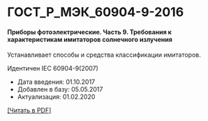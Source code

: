 # ГОСТ_Р_МЭК_60904-9-2016

#### Приборы фотоэлектрические. Часть 9. Требования к характеристикам имитаторов солнечного излучения

Устанавливает способы и средства классификации имитаторов.

Идентичен IEC 60904-9(2007)

- Дата введения: 01.10.2017
- Добавлен в базу: 05.05.2017
- Актуализация: 01.02.2020

<a onclick="openFileCallback('https://standartgost.ru/g/ГОСТ_Р_МЭК_60904-9-2016.pdf', 'ГОСТ_Р_МЭК_60904-9-2016.pdf');" href="#">[Читать в PDF]</a>